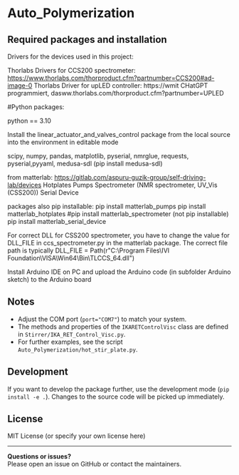 # Auto_Polymerization




## Required packages and installation


Drivers for the devices used in this project:

Thorlabs Drivers for CCS200 spectrometer: https://www.thorlabs.com/thorproduct.cfm?partnumber=CCS200#ad-image-0 
Thorlabs Driver for upLED controller: https://wmit CHatGPT programmiert, dasww.thorlabs.com/thorproduct.cfm?partnumber=UPLED 

#Python packages:

python == 3.10

Install the linear_actuator_and_valves_control package from the local source into the environment in editable mode

scipy, numpy, pandas, matplotlib, pyserial, nmrglue, requests, pyserial,pyyaml, medusa-sdl (pip install medusa-sdl)

from matterlab:
https://gitlab.com/aspuru-guzik-group/self-driving-lab/devices
Hotplates
Pumps
Spectrometer (NMR spectrometer, UV_Vis (CSS200))
Serial Device

packages also pip installable: 
pip install matterlab_pumps
pip install matterlab_hotplates
#pip install matterlab_spectrometer (not pip installable)
pip install matterlab_serial_device

For correct DLL for CSS200 spectrometer, you have to change the value for DLL_FILE in ccs_spectrometer.py in the matterlab package.
The correct file path is typically DLL_FILE = Path(r"C:\Program Files\IVI Foundation\VISA\Win64\Bin\TLCCS_64.dll")

Install Arduino IDE on PC and upload the Arduino code (in subfolder Arduino sketch) to the Arduino board

## Notes
- Adjust the COM port (`port="COM7"`) to match your system.
- The methods and properties of the `IKARETControlVisc` class are defined in `Stirrer/IKA_RET_Control_Visc.py`.
- For further examples, see the script `Auto_Polymerization/hot_stir_plate.py`.

## Development

If you want to develop the package further, use the development mode (`pip install -e .`). Changes to the source code will be picked up immediately.

## License
MIT License (or specify your own license here)

---

**Questions or issues?**  
Please open an issue on GitHub or contact the maintainers.
